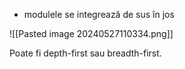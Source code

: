 - modulele se integrează de sus în jos

![[Pasted image 20240527110334.png]]

Poate fi depth-first sau breadth-first.